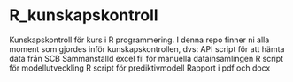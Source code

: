# R_kunskapskontroll
Kunskapskontroll för kurs i R programmering.
I denna repo finner ni alla moment som gjordes inför kunskapskontrollen, dvs:
API script för att hämta data från SCB
Sammanställd excel fil för manuella datainsamlingen
R script för modellutveckling
R script för prediktivmodell 
Rapport i pdf och docx
